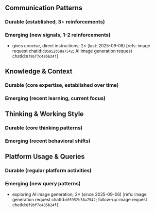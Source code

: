 ## Communication Patterns
### Durable (established, 3+ reinforcements)

### Emerging (new signals, 1-2 reinforcements)
- gives concise, direct instructions; 2× (last: 2025-09-06) [refs: image request chatId:`d05952b58a7542`; AI image generation request chatId:`8f9bf7c485b24f`]

## Knowledge & Context
### Durable (core expertise, established over time)

### Emerging (recent learning, current focus)

## Thinking & Working Style
### Durable (core thinking patterns)

### Emerging (recent behavioral shifts)

## Platform Usage & Queries
### Durable (regular platform activities)

### Emerging (new query patterns)
- exploring AI image generation; 2× (since 2025-09-06) [refs: image generation request chatId:`d05952b58a7542`; follow-up image request chatId:`8f9bf7c485b24f`]